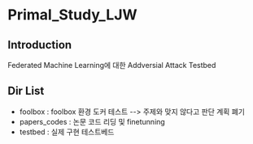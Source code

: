 # Primal_Study_LJW

## Introduction

Federated Machine Learning에 대한 Addversial Attack Testbed


## Dir List

- foolbox : foolbox 환경 도커 테스트 --> 주제와 맞지 않다고 판단 계획 폐기
- papers_codes : 논문 코드 리딩 및 finetunning
- testbed : 실제 구현 테스트베드

